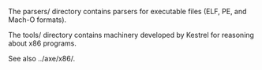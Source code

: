 The parsers/ directory contains parsers for executable files (ELF, PE, and Mach-O formats).

The tools/ directory contains machinery developed by Kestrel for reasoning about x86 programs.

See also ../axe/x86/.
